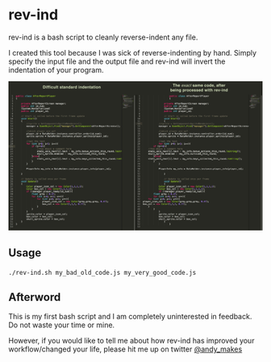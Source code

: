 # rev-ind
rev-ind is a bash script to cleanly reverse-indent any file.

I created this tool because I was sick of reverse-indenting by hand. Simply specify the input file and the output file and rev-ind will invert the indentation of your program.

![An example of rev-ind being used on some nasty, terrible to look at code](img/preview_image.jpg?raw=true)

## Usage

```
./rev-ind.sh my_bad_old_code.js my_very_good_code.js
```

## Afterword

This is my first bash script and I am completely uninterested in feedback. Do not waste your time or mine.

However, if you would like to tell me about how rev-ind has improved your workflow/changed your life, please hit me up on twitter [@andy_makes](https://twitter.com/Andy_Makes)
